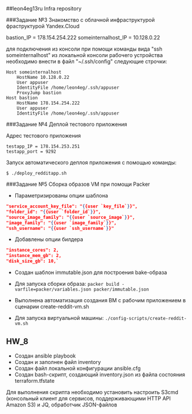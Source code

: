 ##leon4eg13ru Infra repository

###Задание №3 Знакомство с облачной инфраструктурой фраструктурой Yandex.Cloud

bastion_IP = 178.154.254.222
someinternalhost_IP = 10.128.0.22

для подключения из консоли при помощи команды вида "ssh someinternalhost" из
локальной консоли рабочего устройства необходимо внести в файл "~/.ssh/config"
следующие строчки:
     
	Host someinternalhost
        HostName 10.128.0.22
        User appuser
        IdentityFile /home/leon4eg/.ssh/appuser
        ProxyJump bastion
	Host bastion
        HostName 178.154.254.222
        User appuser
        IdentityFile /home/leon4eg/.ssh/appuser

###Задание №4 Деплой тестового приложения

Адрес тестового приложения

    testapp_IP = 178.154.253.251
    testapp_port = 9292

Запуск автоматического деплоя приложения с помощью команды:

`$ ./deploy_redditapp.sh`

###Задание №5 Сборка образов VM при помощи Packer

- Параметризированы опции шаблона
```json
"service_account_key_file": "{{user `key_file`}}",
"folder_id": "{{user `folder_id`}}",
"source_image_family": "{{user `source_image`}}",
"image_family": "{{user `image_family`}}",
"ssh_username": "{{user `ssh_username`}}"
```
- Добавлены опции билдера
```json
"instance_cores": 2,
"instance_mem_gb": 2,
"disk_size_gb": 10,`
```
- Создан шаблон immutable.json для построения bake-образа
 + Для запуска сборки образа: 
`packer build -varfile=packer/variables.json packer/immutable.json`
- Выполнена автоматизация создания ВМ с рабочим приложением в сценарии create-reddit-vm.sh
 + Для запуска виртуальной машины:
 `./config-scripts/create-reddit-vm.sh`

## HW_8

- Создан ansible playbook
- Cоздан и заполнен файл inventory
- Создан файл локальной конфигурации ansible.cfg
- Создан bash-скрипт, создающий inventory.json из файла состояния terraform.tfstate

Для выполнения скрипта необходимо установить настроить S3cmd (консольный клиент для сервисов,
поддерживающими HTTP API Amazon S3) и JQ, обработчик JSON-файлов
